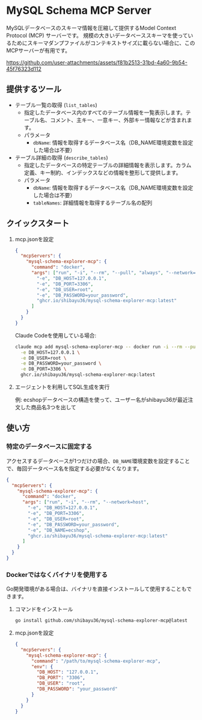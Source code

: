 # MySQL Schema MCP Server

MySQLデータベースのスキーマ情報を圧縮して提供するModel Context Protocol (MCP) サーバーです。
規模の大きいデータベーススキーマを使っているためにスキーマダンプファイルがコンテキストサイズに載らない場合に、このMCPサーバーが有用です。

https://github.com/user-attachments/assets/f81b2513-31bd-4a60-9b54-45f76323d112

## 提供するツール

- テーブル一覧の取得 (`list_tables`)
  - 指定したデータベース内のすべてのテーブル情報を一覧表示します。テーブル名、コメント、主キー、一意キー、外部キー情報などが含まれます。
  - パラメータ
    - `dbName`: 情報を取得するデータベース名（DB_NAME環境変数を設定した場合は不要）
- テーブル詳細の取得 (`describe_tables`)
  - 指定したデータベースの特定テーブルの詳細情報を表示します。カラム定義、キー制約、インデックスなどの情報を整形して提供します。
  - パラメータ
    - `dbName`: 情報を取得するデータベース名（DB_NAME環境変数を設定した場合は不要）
    - `tableNames`: 詳細情報を取得するテーブル名の配列

## クイックスタート

1. mcp.jsonを設定

    ```json
    {
      "mcpServers": {
        "mysql-schema-explorer-mcp": {
          "command": "docker",
          "args": ["run", "-i", "--rm", "--pull", "always", "--network=host",
            "-e", "DB_HOST=127.0.0.1",
            "-e", "DB_PORT=3306",
            "-e", "DB_USER=root",
            "-e", "DB_PASSWORD=your_password",
            "ghcr.io/shibayu36/mysql-schema-explorer-mcp:latest"
          ]
        }
      }
    }
    ```

    Claude Codeを使用している場合:

    ```bash
    claude mcp add mysql-schema-explorer-mcp -- docker run -i --rm --pull always --network=host \
      -e DB_HOST=127.0.0.1 \
      -e DB_USER=root \
      -e DB_PASSWORD=your_password \
      -e DB_PORT=3306 \
      ghcr.io/shibayu36/mysql-schema-explorer-mcp:latest
    ```

2. エージェントを利用してSQL生成を実行

    例: ecshopデータベースの構造を使って、ユーザー名がshibayu36が最近注文した商品名3つを出して

## 使い方

### 特定のデータベースに固定する

アクセスするデータベースが1つだけの場合、`DB_NAME`環境変数を設定することで、毎回データベース名を指定する必要がなくなります。

```json
{
  "mcpServers": {
    "mysql-schema-explorer-mcp": {
      "command": "docker",
      "args": ["run", "-i", "--rm", "--network=host",
        "-e", "DB_HOST=127.0.0.1",
        "-e", "DB_PORT=3306",
        "-e", "DB_USER=root",
        "-e", "DB_PASSWORD=your_password",
        "-e", "DB_NAME=ecshop",
        "ghcr.io/shibayu36/mysql-schema-explorer-mcp:latest"
      ]
    }
  }
}
```

### Dockerではなくバイナリを使用する

Go開発環境がある場合は、バイナリを直接インストールして使用することもできます。

1. コマンドをインストール

    ```bash
    go install github.com/shibayu36/mysql-schema-explorer-mcp@latest
    ```

2. mcp.jsonを設定

    ```json
    {
      "mcpServers": {
        "mysql-schema-explorer-mcp": {
          "command": "/path/to/mysql-schema-explorer-mcp",
          "env": {
            "DB_HOST": "127.0.0.1",
            "DB_PORT": "3306",
            "DB_USER": "root",
            "DB_PASSWORD": "your_password"
          }
        }
      }
    }
    ```
